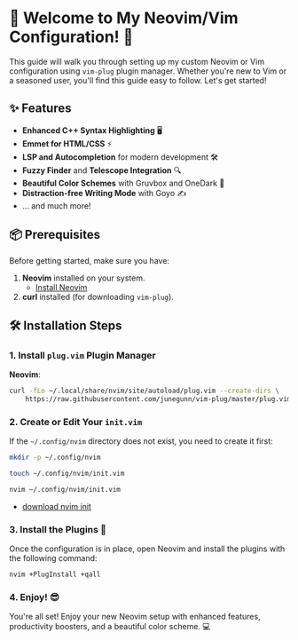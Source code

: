 # 🎉 Welcome to My Neovim/Vim Configuration! 🎉

This guide will walk you through setting up my custom Neovim or Vim configuration using `vim-plug` plugin manager. Whether you're new to Vim or a seasoned user, you'll find this guide easy to follow. Let's get started!

## ✨ Features

- **Enhanced C++ Syntax Highlighting** 🖥️
- **Emmet for HTML/CSS** ⚡️
- **LSP and Autocompletion** for modern development 🛠️
- **Fuzzy Finder** and **Telescope Integration** 🔍
- **Beautiful Color Schemes** with Gruvbox and OneDark 🎨
- **Distraction-free Writing Mode** with Goyo ✍️
- ... and much more!

## 📦 Prerequisites

Before getting started, make sure you have:

1. **Neovim** installed on your system.
   - [Install Neovim](https://github.com/neovim/neovim/wiki/Installing-Neovim)
2. **curl** installed (for downloading `vim-plug`).

## 🛠️ Installation Steps

### 1. Install `plug.vim` Plugin Manager

**Neovim**:
```bash
curl -fLo ~/.local/share/nvim/site/autoload/plug.vim --create-dirs \
    https://raw.githubusercontent.com/junegunn/vim-plug/master/plug.vim
```

### 2. Create or Edit Your `init.vim`

If the `~/.config/nvim` directory does not exist, you need to create it first:

```bash
mkdir -p ~/.config/nvim
```

```bash
touch ~/.config/nvim/init.vim
```
```bash
nvim ~/.config/nvim/init.vim
```
- [download nvim init](https://github.com/kryptokazz/nvim-init)

### 3. Install the Plugins 🎉

Once the configuration is in place, open Neovim and install the plugins with the following command:

```bash
nvim +PlugInstall +qall
```
### 4. Enjoy! 😎

You're all set! Enjoy your new Neovim setup with enhanced features, productivity boosters, and a beautiful color scheme. 💻
